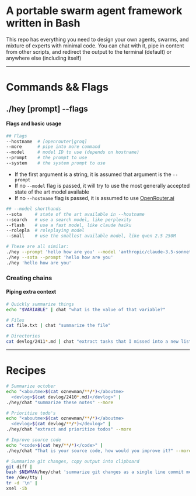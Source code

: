 # A portable swarm agent framework written in Bash

This repo has everything you need to design your own agents, swarms, and mixture of experts with minimal code. You can chat with it, pipe in content from other scripts, and redirect the output to the terminal (default) or anywhere else (including itself)

---

# Commands && Flags
## ./hey [prompt] --flags
#### Flags and basic usage

```bash
## Flags
--hostname  # [openrouter|groq]
--more      # pipe into more command
--model     # model ID to use (depends on hostname)
--prompt    # the prompt to use
--system    # the system prompt to use
```

- If the first argument is a string, it is assumed that argument is the `--prompt`
- If no `--model` flag is passed, it will try to use the most generally accepted state of the art model available
- If no `--hostname` flag is passed, it is assumed to use [OpenRouter.ai](https://openrouter.ai)

```bash
## --model shorthands
--sota     # state of the art available in --hostname
--search   # use a search model, like perplexity
--flash    # use a fast model, like claude haiku
--rolepla  # roleplaying model
--small    # use the smallest available model, like qwen 2.5 250M

# These are all similar:
./hey --prompt 'hello how are you' --model 'anthropic/claude-3.5-sonnet' --hostname 'openrouter'
./hey --sota --prompt 'hello how are you'
./hey 'hello how are you'
```

### Creating chains
#### Piping extra context
```bash
# Quickly summarize things
echo "$VARIABLE" | chat "what is the value of that variable?"

# Files
cat file.txt | chat "summarize the file"

# Directories
cat devlog/2411*.md | chat "extract tasks that I missed into a new list"
```



---



# Recipes
```bash
# Summarize october
echo "<aboutme>$(cat oznewman/**/*)</aboutme>
  <devlog>$(cat devlog/2410*.md)</devlog>" |
./hey/chat "summarize these notes" --more

# Prioritize todo's
echo "<aboutme>$(cat oznewman/**/*)</aboutme>
  <devlog>$(cat devlog/**/*)</devlog>" |
./hey/chat "extract and prioritize todos" --more

# Improve source code
echo "<code>$(cat hey/**/*)</code>" |
./hey/chat "That is your source code, how would you improve it?" --more

# Summarize git changes, copy output into clipboard
git diff |
bash $NEWMAN/hey/chat 'summarize git changes as a single line commit message. Wrap in quotes, start with YYMMDD' |
tee /dev/tty |
tr -d '\n' |
xsel -ib
```
